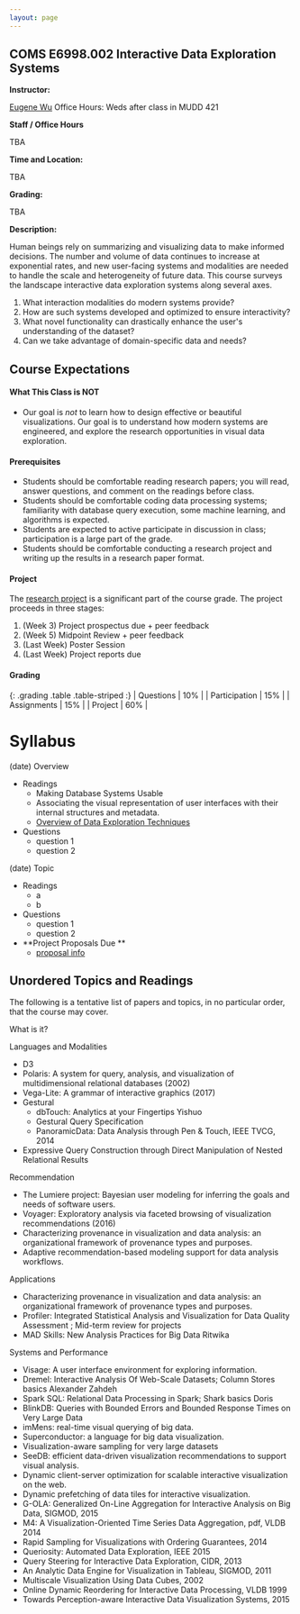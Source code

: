 ```yaml
---
layout: page
---
```


## COMS E6998.002  Interactive Data Exploration Systems


<div>
  <div class="row">
    <div class="col-md-2"><a id="staff" name="staff"></a><b>Instructor:</b></div>
    <div class="col-md-8">
      <p><a href="http://www.eugenewu.net/">Eugene Wu</a>  Office Hours: Weds after class in MUDD 421</p>
    </div>
  </div>
  <div class="row">
    <div class="col-md-2"><b>Staff / Office Hours</b> </div>
    <div class="col-md-8">
      <p>TBA</p>
    </div>
  </div>
  <div class="row">
    <div class="col-md-2"><b>Time and Location:</b></div>
    <div class="col-md-8"><p>TBA</p></div>
  </div>
  <div class="row">
    <div class="col-md-2"><b>Grading:</b></div>
    <div class="col-md-8">
    <p>TBA</p>
    </div>
  </div>
  <div class="row">
    <div class="col-md-2"><b>Description:</b></div>
    <div class="col-md-10">
      <p>
        Human beings rely on summarizing and visualizing data to make informed decisions.  The number and volume of data continues to increase at exponential rates, and new user-facing systems and modalities are needed to handle the scale and heterogeneity of future data.
        This course surveys the landscape interactive data exploration systems along several axes. 
      </p>
      <ol>
        <li> What interaction modalities do modern systems provide? </li>
        <li> How are such systems developed and optimized to ensure interactivity? </li>
        <li> What novel functionality can drastically enhance the user's understanding of the dataset? </li>
        <li> Can we take advantage of domain-specific data and needs?</li>
      </ol>
    </div>
  </div>
</div>

## Course Expectations

#### What This Class is NOT

* Our goal is *not* to learn how to design effective or beautiful visualizations.  Our goal is to understand how modern systems are engineered, and explore the research opportunities in visual data exploration.

#### Prerequisites

* Students should be comfortable reading research papers; you will read, answer questions, and comment on the readings before class.
* Students should be comfortable coding data processing systems;  familiarity with database query execution, some machine learning, and algorithms is expected.    
* Students are expected to active participate in discussion in class; participation is a large part of the grade.
* Students should be comfortable conducting a research project and writing up the results in a research paper format.

#### Project

The [research project](proposal) is a significant part of the course grade.  The project proceeds in three stages:

1. (Week 3) Project prospectus due + peer feedback
2. (Week 5) Midpoint Review + peer feedback
3. (Last Week) Poster Session
4. (Last Week) Project reports due

#### Grading

{: .grading .table .table-striped :}
| Questions | 10% |
| Participation | 15% |
| Assignments | 15% |
| Project |  60% |


# Syllabus

(date) Overview

* Readings
  * Making Database Systems Usable  
  * Associating the visual representation of user interfaces with their internal structures and metadata.
  * [Overview of Data Exploration Techniques](http://stratos.seas.harvard.edu/files/stratos/files/exploration-tutorial.pdf)
* Questions
  * question 1
  * question 2


(date) Topic

* Readings
  * a
  * b
* Questions
  * question 1
  * question 2
* **Project Proposals Due **  
  * [proposal info](./proposals.html)


## Unordered Topics and Readings

The following is a tentative list of papers and topics, in no particular order, that the course may cover.

What is it?


Languages and Modalities

* D3
* Polaris: A system for query, analysis, and visualization of multidimensional relational databases (2002)
* Vega-Lite: A grammar of interactive graphics (2017)
* Gestural
  * dbTouch: Analytics at your Fingertips Yishuo  
  * Gestural Query Specification
  * PanoramicData: Data Analysis through Pen & Touch, IEEE TVCG, 2014
* Expressive Query Construction through Direct Manipulation of Nested Relational Results

Recommendation

* The Lumiere project: Bayesian user modeling for inferring the goals and needs of software users.
* Voyager: Exploratory analysis via faceted browsing of visualization recommendations (2016)
* Characterizing provenance in visualization and data analysis: an organizational framework of provenance types and purposes.
* Adaptive recommendation-based modeling support for data analysis workflows.

Applications

* Characterizing provenance in visualization and data analysis: an organizational framework of provenance types and purposes.
* Profiler: Integrated Statistical Analysis and Visualization for Data Quality Assessment ; Mid-term review for projects  
* MAD Skills: New Analysis Practices for Big Data Ritwika 

Systems and Performance

* Visage: A user interface environment for exploring information.
* Dremel: Interactive Analysis Of Web-Scale Datasets; Column Stores basics  Alexander Zahdeh  
* Spark SQL: Relational Data Processing in Spark; Shark basics  Doris 
* BlinkDB: Queries with Bounded Errors and Bounded Response Times on Very Large Data
* imMens: real-time visual querying of big data.
* Superconductor: a language for big data visualization.
* Visualization-aware sampling for very large datasets
* SeeDB: efficient data-driven visualization recommendations to support visual analysis.
* Dynamic client-server optimization for scalable interactive visualization on the web.
* Dynamic prefetching of data tiles for interactive visualization.
* G-OLA: Generalized On-Line Aggregation for Interactive Analysis on Big Data, SIGMOD, 2015
* M4: A Visualization-Oriented Time Series Data Aggregation, pdf, VLDB 2014
* Rapid Sampling for Visualizations with Ordering Guarantees, 2014
* Queriosity: Automated Data Exploration, IEEE 2015
* Query Steering for Interactive Data Exploration, CIDR, 2013
* An Analytic Data Engine for Visualization in Tableau, SIGMOD, 2011
* Multiscale Visualization Using Data Cubes, 2002
* Online Dynamic Reordering for Interactive Data Processing, VLDB 1999
* Towards Perception-aware Interactive Data Visualization Systems, 2015



